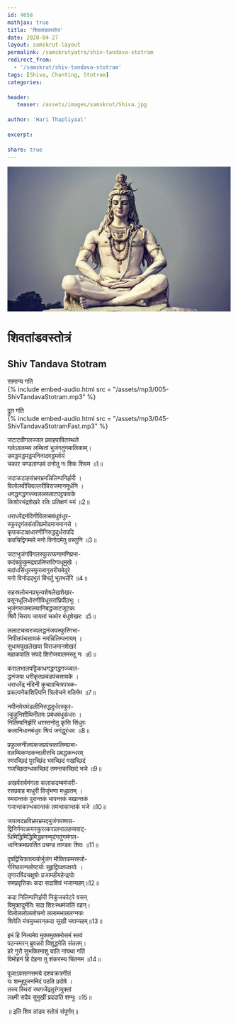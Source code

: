 ```yaml
---    
id: 4058    
mathjax: true    
title: 'शिवतांडवस्तोत्रं'    
date: 2020-04-27    
layout: samskrut-layout 
permalink: /samskrutyatra/shiv-tandava-stotram
redirect_from: 
  - '/samskrut/shiv-tandava-stotram'
tags: [Shiva, Chanting, Stotram]    
categories:    
    
header:    
   teaser: /assets/images/samskrut/Shiva.jpg    
    
author: 'Hari Thapliyaal'    
    
excerpt:    
    
share: true    
---    
```

    
![](/assets/images/samskrut/Shiva.jpg)    
    
# शिवतांडवस्तोत्रं     
## Shiv Tandava Stotram    
    
सामान्य गति    
{% include embed-audio.html src = "/assets/mp3/005-ShivTandavaStotram.mp3" %}     
    
द्रुत गति    
{% include embed-audio.html src = "/assets/mp3/045-ShivTandavaStotramFast.mp3" %}     
    
जटाटवीगलज्जल प्रवाहपावितस्थले    
गलेऽवलम्ब्य लम्बितां भुजंगतुंगमालिकाम्‌।    
डमड्डमड्डमड्डमनिनादवड्डमर्वयं    
चकार चण्डताण्डवं तनोतु नः शिवः शिवम ॥1॥    
    
जटाकटाहसंभ्रमभ्रमन्निलिम्पनिर्झरी ।    
विलोलवीचिवल्लरीविराजमानमूर्धनि ।    
धगद्धगद्धगज्ज्वलल्ललाटपट्टपावके    
किशोरचंद्रशेखरे रतिः प्रतिक्षणं ममं ॥2॥    
    
धराधरेंद्रनंदिनीविलासबंधुवंधुर-    
स्फुरदृगंतसंततिप्रमोदमानमानसे ।    
कृपाकटाक्षधारणीनिरुद्धदुर्धरापदि    
कवचिद्विगम्बरे मनो विनोदमेतु वस्तुनि ॥3॥    
    
जटाभुजंगपिंगलस्फुरत्फणामणिप्रभा-    
कदंबकुंकुमद्रवप्रलिप्तदिग्वधूमुखे ।    
मदांधसिंधुरस्फुरत्वगुत्तरीयमेदुरे    
मनो विनोदद्भुतं बिंभर्तु भूतभर्तरि ॥4॥    
    
सहस्रलोचनप्रभृत्यशेषलेखशेखर-    
प्रसूनधूलिधोरणीविधूसरांघ्रिपीठभूः ।    
भुजंगराजमालयानिबद्धजाटजूटकः    
श्रियै चिराय जायतां चकोर बंधुशेखरः ॥5॥    
    
ललाटचत्वरज्वलद्धनंजयस्फुरिगभा-    
निपीतपंचसायकं नमन्निलिम्पनायम्‌ ।    
सुधामयुखलेखया विराजमानशेखरं    
महाकपालि संपदे शिरोजयालमस्तू नः ॥6॥    
    
करालभालपट्टिकाधगद्धगद्धगज्ज्वल-    
द्धनंजया धरीकृतप्रचंडपंचसायके ।    
धराधरेंद्र नंदिनी कुचाग्रचित्रपत्रक-    
प्रकल्पनैकशिल्पिनि त्रिलोचने मतिर्मम ॥7॥    
    
नवीनमेघमंडलीनिरुद्धदुर्धरस्फुर-    
त्कुहुनिशीथिनीतमः प्रबंधबंधुकंधरः ।    
निलिम्पनिर्झरि धरस्तनोतु कृत्ति सिंधुरः    
कलानिधानबंधुरः श्रियं जगंद्धुरंधरः ॥8॥    
    
प्रफुल्लनीलपंकजप्रपंचकालिमप्रभा-    
वलम्बिकण्ठकन्दलीरुचि प्रबद्धकन्धरम्‌    
स्मरच्छिदं पुरच्छिंद भवच्छिदं मखच्छिदं    
गजच्छिदान्धकच्छिदं तमन्तकच्छिदं भजे ॥9॥    
    
अखर्वसर्वमंगला कलाकदम्बमंजरी-    
रसप्रवाह माधुरी विजृंभणा मधुव्रतम्‌ ।    
स्मरान्तकं पुरान्तकं भावन्तकं मखान्तकं    
गजान्तकान्धकान्तकं तमन्तकान्तकं भजे ॥10॥    
    
जयत्वदभ्रविभ्रमभ्रमद्भुजंगमश्वस-    
द्विनिर्गमत्क्रमस्फुरत्करालभालहव्यवाट्-    
धिमिद्धिमिद्धिमिद्धवनन्मृदंगतुंगमंगल-    
ध्वनिक्रमप्रवर्तित प्रचण्ड ताण्डवः शिवः ॥11॥    
    
दृषद्विचित्रतल्पयोर्भुजंग मौक्तिकमस्रजो-    
र्गरिष्ठरत्नलोष्टयोः सुहृद्विपक्षपक्षयोः ।    
तृणारविंदचक्षुषोः प्रजामहीमहेन्द्रयोः    
समप्रवृत्तिकः कदा सदाशिवं भजाम्यहम्॥12॥    
    
कदा निलिम्पनिर्झरी निकुंजकोटरे वसन्‌    
विमुक्तदुर्मतिः सदा शिरःस्थमंजलिं वहन्‌।    
विलोललोललोचनो ललामभाललग्नकः    
शिवेति मंत्रमुच्चरन्‌कदा सुखी भवाम्यहम्‌॥13॥    
    
इमं हि नित्यमेव मुक्तमुक्तमोत्तमं स्तवं    
पठन्स्मरन्‌ ब्रुवन्नरो विशुद्धमेति संततम्‌।    
हरे गुरौ सुभक्तिमाशु याति नांयथा गतिं    
विमोहनं हि देहना तु शंकरस्य चिंतनम ॥14॥    
    
पूजाऽवसानसमये दशवक्रत्रगीतं    
यः शम्भूपूजनमिदं पठति प्रदोषे ।    
तस्य स्थिरां रथगजेंद्रतुरंगयुक्तां    
लक्ष्मी सदैव सुमुखीं प्रददाति शम्भुः ॥15॥    
    
॥ इति शिव तांडव स्तोत्रं संपूर्णम्‌॥     
    
